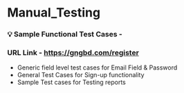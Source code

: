 # Manual_Testing
### 💡 Sample Functional Test Cases -
###    URL Link - https://gngbd.com/register

- Generic field level test cases for Email Field &amp; Password
- General Test Cases for Sign-up functionality
- Sample Test cases for Testing reports




